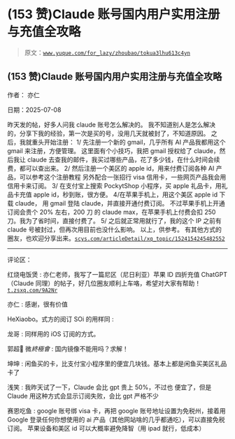 # (153 赞)Claude 账号国内用户实用注册与充值全攻略

> 原文：[`www.yuque.com/for_lazy/zhoubao/tokua3lhu613c4yn`](https://www.yuque.com/for_lazy/zhoubao/tokua3lhu613c4yn)

## (153 赞)Claude 账号国内用户实用注册与充值全攻略

作者： 亦仁

日期：2025-07-08

昨天发的帖，好多人问我 claude 账号怎么解决的。 我不知道别人是怎么解决的，分享下我的经验，第一次是买的号，没用几天就被封了，不知道原因。
之后，我就重头开始注册： 1/ 先注册一个新的 gmail，几乎所有 AI 产品我都用这个 gmail 来注册，方便管理。 这里面有个小技巧，我把 gmail
授权给了 claude，然后我让 claude 去查我的邮件，我买过哪些产品，花了多少钱，在什么时间会续费，都可以查出来。 2/ 然后注册一个美区的
apple id，用来付费订阅各种 AI 产品，可以参考这个注册教程 另外配合一张招行 visa 信用卡，一些网页产品我会用信用卡来订阅。 3/
在支付宝上搜索 PockytShop 小程序，买 apple 礼品卡，用礼品卡充值 apple id，秒到账，很方便。 4/在苹果手机上，用这个美区 apple
id 下载 claude， 用 gmail 登陆 claude，并直接开通付费订阅。 不过苹果手机上开通订阅会贵个 20% 左右，200 刀 的 claude
max，在苹果手机上付费会扣 250 刀。我为了省时间，直接付费了。 5/
之后就正常用就行了，我的这个 IP 之前有 claude 号被封过，但再次用目前也没什么影响。 以上，供参考。
有其他方式的圈友，也欢迎分享出来。[`scys.com/articleDetail/xq_topic/1524154245482552`](https://scys.com/articleDetail/xq_topic/1524154245482552)

* * *

评论区：

红烧电饭煲 : 亦仁老师，我写了一篇尼区（尼日利亚）苹果 ID 四折充值 ChatGPT（Claude 同理）的帖子，好几位圈友顺利上车咯，希望对大家有帮助！[`t.zsxq.com/9A2Nr`](https://t.zsxq.com/9A2Nr)

亦仁 : 感谢，很有价值

HeXiaobo‮ : 同样用的 iOS 订阅的方式。

龙哥 : 同样用的 iOS 订阅的方式。

郭超💎 ‍微*終極會* : 国内镜像不能用吗？求解！

坤坤 : 闲鱼买的卡，比支付宝小程序里的便宜几块钱。基本上都是闲鱼买美区礼品卡了

浅笑 : 我昨天试了一下，Claude 会比 gpt 贵上 50%，不过也 便宜了，但是 Claude 用这种方式会显示订阅失败，会比 gpt 严格不少

赛恩吃鱼 : google 账号绑 visa 卡，再把 google 账号地址设置为免税州，接着用 Google 登录任何你想使用的 ai 产品（其他网站啥的几乎都通吃），可以直接免税订阅。
苹果设备和美区 id 可以大概率避免降智（用 ipad 就行，低成本）